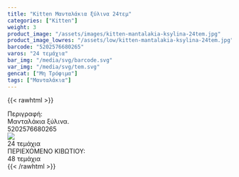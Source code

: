 ```yaml
---
title: "Kitten Μανταλάκια ξύλινα 24τεμ"
categories: ["Kitten"]
weight: 3
product_image: "/assets/images/kitten-mantalakia-ksylina-24tem.jpg"
product_image_lowres: "/assets/low/kitten-mantalakia-ksylina-24tem.jpg"
barcode: "5202576680265"
varos: "24 τεμάχια"
bar_img: "/media/svg/barcode.svg"
var_img: "/media/svg/tem.svg"
gencat: ["Μη Τρόφιμα"]
tags: ["Μανταλάκια"]
---
```

{{< rawhtml >}}

  <div class="product">
        <div id="sistatika">Περιγραφή:</div>
        <div class="alltext">Μανταλάκια ξύλινα.</div>
        <div id="barcode">
            <div id="barimage1"></div><span id="bartext">5202576680265</span>
        </div>
        <div id="varos">
            <div id="varosimage"><img src="/media/svg/tem.svg"></div><span id="varostext">24 τεμάχια</span>
        </div>
        <div id="kivotio">ΠΕΡΙΕΧΟΜΕΝΟ ΚΙΒΩΤΙΟΥ:<br>48 τεμάχια</div>
        <div class="pimg"></div>
    </div>
{{< /rawhtml >}}


